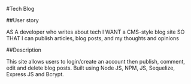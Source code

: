 #Tech Blog

##User story

AS A developer who writes about tech
I WANT a CMS-style blog site
SO THAT I can publish articles, blog posts, and my thoughts and opinions

##Description

This site allows users to login/create an account then publish, comment, edit and delete blog posts.
Built using Node JS, NPM, JS, Sequelize, Express JS and Bcrypt.
